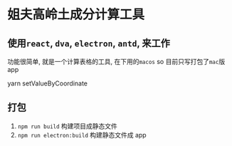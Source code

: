 # 姐夫高岭土成分计算工具

## 使用`react`, `dva`, `electron`, `antd`, 来工作


功能很简单, 就是一个计算表格的工具, 
在下用的`macos` so 目前只写打包了`mac`版app



yarn setValueByCoordinate

## 打包

1. `npm run build` 构建项目成静态文件
2. `npm run electron:build` 构建静态文件成 app
